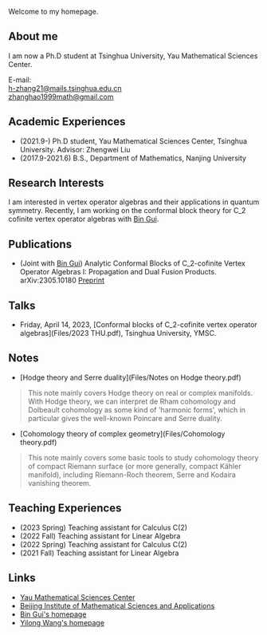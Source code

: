 Welcome to my homepage.

## About me

I am now a Ph.D student at Tsinghua University, Yau Mathematical Sciences Center.

E-mail: <br>
h-zhang21@mails.tsinghua.edu.cn <br>
zhanghao1999math@gmail.com


## Academic Experiences
- (2021.9-)  Ph.D student, Yau Mathematical Sciences Center, Tsinghua University. Advisor: Zhengwei Liu
- (2017.9-2021.6) B.S., Department of Mathematics, Nanjing University


##  Research Interests

I am interested in vertex operator algebras and their applications in quantum symmetry. Recently, I am working on the conformal block theory for C_2 cofinite vertex operator algebras with [Bin Gui](https://binguimath.github.io).

## Publications
- (Joint with [Bin Gui](https://binguimath.github.io)) Analytic Conformal Blocks of C_2-cofinite Vertex Operator Algebras I: Propagation and Dual Fusion Products. arXiv:2305.10180 [Preprint](Files/Conformal_Block_1.pdf)

## Talks

- Friday, April 14, 2023, [Conformal blocks of C_2-cofinite vertex operator algebras](Files/2023 THU.pdf), Tsinghua University, YMSC.

## Notes
- [Hodge theory and Serre duality](Files/Notes on Hodge theory.pdf)
> This note mainly covers Hodge theory on real or complex manifolds. With Hodge theory, we can interpret de Rham cohomology and Dolbeault cohomology as some kind of 'harmonic forms', which in particular gives the well-known Poincare and Serre duality.<br>
- [Cohomology theory of complex geometry](Files/Cohomology theory.pdf)
> This note mainly covers some basic tools to study cohomology theory of compact Riemann surface (or more generally, compact Kähler manifold), including Riemann-Roch theorem, Serre and Kodaira vanishing theorem.


## Teaching Experiences
- (2023 Spring) Teaching assistant for Calculus C(2)
- (2022 Fall) Teaching assistant for Linear Algebra
- (2022 Spring) Teaching assistant for Calculus C(2)
- (2021 Fall) Teaching assistant for Linear Algebra


## Links
- [Yau Mathematical Sciences Center](https://ymsc.tsinghua.edu.cn)
- [Beijing Institute of Mathematical Sciences and Applications](http://www.bimsa.cn)
- [Bin Gui's homepage](https://binguimath.github.io)
- [Yilong Wang's homepage](https://yilongwang11.github.io)
